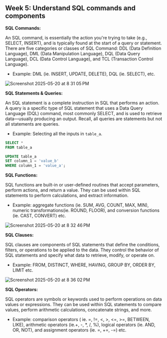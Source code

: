 <h2>Week 5: Understand SQL commands and components</h2>

<b>SQL Commands:</b>
<p>An SQL command, is essentially the action you're trying to take (e.g., SELECT, INSERT), and is typically found at the start of a query or statement. There are five categories or classes of SQL Command: DDL (Data Definition Language), DML (Data Manipulation Language), DQL (Data Query Language), DCL (Data Control Language), and TCL (Transaction Control Language). 
</p>
<ul><li>Example: DML (ie. INSERT, UPDATE, DELETE), DQL (ie. SELECT), etc.</li></ul>

![Screenshot 2025-05-20 at 8 31 05 PM](https://github.com/user-attachments/assets/43639ac5-8b4b-40eb-85de-9059724566cb)

<b>SQL Statements & Queries:</b>
<p>An SQL statement is a complete instruction in SQL that performs an action. A query is a specific type of SQL statement that uses a Data Query Language (DQL) command, most commonly SELECT, and is used to retrieve data—usually producing an output. Recall, all queries are statements but not all statements are queries.</p> 

<ul><li>Example: Selecting all the inputs in <code>table_a</code>.</li></ul>
  
```sql
SELECT *
FROM table_a
```

```sql
UPDATE table_a
SET column_1 = 'value_b'
WHERE column_1 = 'value_a';
```


<b>SQL Functions:</b>
<p>SQL functions are built-in or user-defined routines that accept parameters, perform actions, and return a value. They can be used within SQL statements to perform calculations, and extract information.</p>
<ul><li>Example: aggregate functions (ie. SUM, AVG, COUNT, MAX, MIN), numeric transformations(ie. ROUND, FLOOR), and conversion functions (ie. CAST, CONVERT) etc.</li></ul>

![Screenshot 2025-05-20 at 8 32 46 PM](https://github.com/user-attachments/assets/f86d8b3e-bdbf-452e-b1ba-4e153039c93e)


<b>SQL Clauses:</b>
<p>SQL clauses are components of SQL statements that define the conditions, filters, or operations to be applied to the data. They control the behavior of SQL statements and specify what data to retrieve, modify, or operate on.</p>
<ul><li>Example: FROM, DISTINCT, WHERE, HAVING, GROUP BY, ORDER BY, LIMIT etc. </li></ul>

![Screenshot 2025-05-20 at 8 36 02 PM](https://github.com/user-attachments/assets/27f3c716-a71b-461e-9869-453c70bae40c)


<b>SQL Operators:</b>
<p>SQL operators are symbols or keywords used to perform operations on data values or expressions. They can be used within SQL statements to compare values, perform arithmetic calculations, concatenate strings, and more.</p>
<ul><li>Example: comparison operators ( ie. =, !=, <, >, <=, >=, BETWEEN, LIKE), arithmetic operators (ie.+, -, *, /, %), logical operators (ie. AND, OR, NOT), and assignment operators (ie. =, +=, -=) etc.</li></ul>

